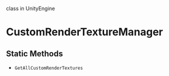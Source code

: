 class in UnityEngine
# CustomRenderTextureManager

## Static Methods
- `GetAllCustomRenderTextures`

